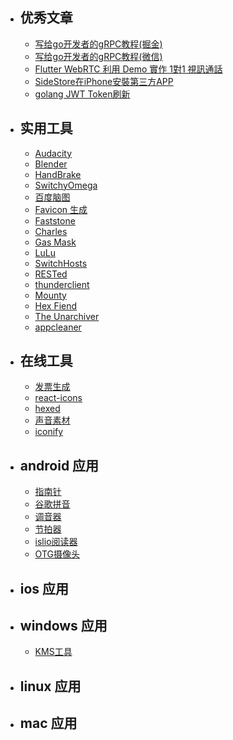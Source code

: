 + ## 优秀文章
  - [写给go开发者的gRPC教程(掘金)](https://juejin.cn/column/7191008828509388860/ "golang | grpc | 微服务")
  - [写给go开发者的gRPC教程(微信)](https://mp.weixin.qq.com/mp/appmsgalbum?__biz=MzIyMTI4OTY3Mw==&action=getalbum&album_id=2760500493343014914#wechat_redirect)
  - [Flutter WebRTC 利用 Demo 實作 1對1 視訊通話](https://medium.com/flutter-taipei/flutter-webrtc-%E5%88%A9%E7%94%A8-demo-%E5%AF%A6%E4%BD%9C-1%E5%B0%8D1-%E8%A6%96%E8%A8%8A%E9%80%9A%E8%A9%B1-c33721193971)
  - [SideStore在iPhone安裝第三方APP](https://ivonblog.com/posts/ios-sidestore/)
  - [golang JWT Token刷新](https://www.sohamkamani.com/golang/jwt-authentication/)

+ ## 实用工具
  - [Audacity](https://www.audacityteam.org/ "音频处理")
  - [Blender](https://www.blender.org/ "动画制作")
  - [HandBrake](https://www.handbrake.fr/ "视频裁剪")
  - [SwitchyOmega](https://github.com/FelisCatus/SwitchyOmega "VPN")
  - [百度脑图](https://github.com/NaoTu/DesktopNaotu)
  - [Favicon 生成](https://favicon.io)
  - [Faststone](https://www.faststone.org/ "截屏|录屏|图片编辑")
  - [Charles](https://www.charlesproxy.com/ "TCP抓包")
  - [Gas Mask](https://github.com/2ndalpha/gasmask "Host管理")
  - [LuLu](https://github.com/objective-see/LuLu "macOS firewall")
  - [SwitchHosts](https://github.com/oldj/switchhosts)
  - [RESTed](http://www.helloresolven.com/portfolio/rested/ "API测试")
  - [thunderclient](https://www.thunderclient.com/ "API测试")
  - [Mounty](https://mounty.app/ "解决Mac上U盘只读的问题")
  - [Hex Fiend](https://hexfiend.com/ "十六进制文档编辑")
  - [The Unarchiver](https://theunarchiver.com/mac-archive-utility-pack "文档解压")
  - [appcleaner](https://freemacsoft.net/appcleaner/ "macos 垃圾清理")

+ ## 在线工具
  - [发票生成](https://invoice-generator.com/)
  - [react-icons](https://react-icons.github.io/react-icons/)
  - [hexed](https://hexed.it/)
  - [声音素材](https://pixabay.com/sound-effects/)
  - [iconify](https://icon-sets.iconify.design/)

+ ## android 应用
  - [指南针](./android/Compass_v9.5.4_apkpure.com.apk)
  - [谷歌拼音](./android/GoogleInput_v2.4.5.164561151-armeabi-v7a.apk)
  - [调音器](./android/gstrings-free.apk)
  - [节拍器](./android/metronome.apk)
  - [islio阅读器](./android/isilo.apk)
  - [OTG摄像头](./android/OTG_View.apk)

+ ## ios 应用


+ ## windows 应用
  - [KMS工具](./windows/KMSpico.rar)

+ ## linux 应用


+ ## mac 应用

